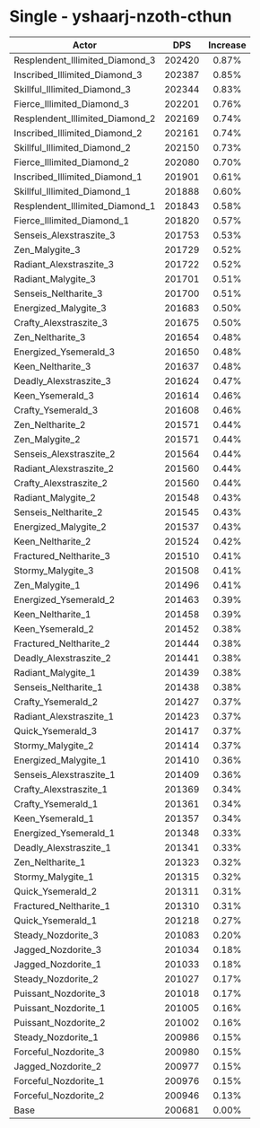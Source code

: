 # Single - yshaarj-nzoth-cthun
| Actor | DPS | Increase |
|---|:---:|:---:|
|Resplendent_Illimited_Diamond_3|202420|0.87%|
|Inscribed_Illimited_Diamond_3|202387|0.85%|
|Skillful_Illimited_Diamond_3|202344|0.83%|
|Fierce_Illimited_Diamond_3|202201|0.76%|
|Resplendent_Illimited_Diamond_2|202169|0.74%|
|Inscribed_Illimited_Diamond_2|202161|0.74%|
|Skillful_Illimited_Diamond_2|202150|0.73%|
|Fierce_Illimited_Diamond_2|202080|0.70%|
|Inscribed_Illimited_Diamond_1|201901|0.61%|
|Skillful_Illimited_Diamond_1|201888|0.60%|
|Resplendent_Illimited_Diamond_1|201843|0.58%|
|Fierce_Illimited_Diamond_1|201820|0.57%|
|Senseis_Alexstraszite_3|201753|0.53%|
|Zen_Malygite_3|201729|0.52%|
|Radiant_Alexstraszite_3|201722|0.52%|
|Radiant_Malygite_3|201701|0.51%|
|Senseis_Neltharite_3|201700|0.51%|
|Energized_Malygite_3|201683|0.50%|
|Crafty_Alexstraszite_3|201675|0.50%|
|Zen_Neltharite_3|201654|0.48%|
|Energized_Ysemerald_3|201650|0.48%|
|Keen_Neltharite_3|201637|0.48%|
|Deadly_Alexstraszite_3|201624|0.47%|
|Keen_Ysemerald_3|201614|0.46%|
|Crafty_Ysemerald_3|201608|0.46%|
|Zen_Neltharite_2|201571|0.44%|
|Zen_Malygite_2|201571|0.44%|
|Senseis_Alexstraszite_2|201564|0.44%|
|Radiant_Alexstraszite_2|201560|0.44%|
|Crafty_Alexstraszite_2|201560|0.44%|
|Radiant_Malygite_2|201548|0.43%|
|Senseis_Neltharite_2|201545|0.43%|
|Energized_Malygite_2|201537|0.43%|
|Keen_Neltharite_2|201524|0.42%|
|Fractured_Neltharite_3|201510|0.41%|
|Stormy_Malygite_3|201508|0.41%|
|Zen_Malygite_1|201496|0.41%|
|Energized_Ysemerald_2|201463|0.39%|
|Keen_Neltharite_1|201458|0.39%|
|Keen_Ysemerald_2|201452|0.38%|
|Fractured_Neltharite_2|201444|0.38%|
|Deadly_Alexstraszite_2|201441|0.38%|
|Radiant_Malygite_1|201439|0.38%|
|Senseis_Neltharite_1|201438|0.38%|
|Crafty_Ysemerald_2|201427|0.37%|
|Radiant_Alexstraszite_1|201423|0.37%|
|Quick_Ysemerald_3|201417|0.37%|
|Stormy_Malygite_2|201414|0.37%|
|Energized_Malygite_1|201410|0.36%|
|Senseis_Alexstraszite_1|201409|0.36%|
|Crafty_Alexstraszite_1|201369|0.34%|
|Crafty_Ysemerald_1|201361|0.34%|
|Keen_Ysemerald_1|201357|0.34%|
|Energized_Ysemerald_1|201348|0.33%|
|Deadly_Alexstraszite_1|201341|0.33%|
|Zen_Neltharite_1|201323|0.32%|
|Stormy_Malygite_1|201315|0.32%|
|Quick_Ysemerald_2|201311|0.31%|
|Fractured_Neltharite_1|201310|0.31%|
|Quick_Ysemerald_1|201218|0.27%|
|Steady_Nozdorite_3|201083|0.20%|
|Jagged_Nozdorite_3|201034|0.18%|
|Jagged_Nozdorite_1|201033|0.18%|
|Steady_Nozdorite_2|201027|0.17%|
|Puissant_Nozdorite_3|201018|0.17%|
|Puissant_Nozdorite_1|201005|0.16%|
|Puissant_Nozdorite_2|201002|0.16%|
|Steady_Nozdorite_1|200986|0.15%|
|Forceful_Nozdorite_3|200980|0.15%|
|Jagged_Nozdorite_2|200977|0.15%|
|Forceful_Nozdorite_1|200976|0.15%|
|Forceful_Nozdorite_2|200946|0.13%|
|Base|200681|0.00%|
